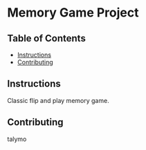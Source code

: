 # Memory Game Project

## Table of Contents

* [Instructions](#instructions)
* [Contributing](#contributing)

## Instructions

Classic flip and play memory game.

## Contributing

talymo
